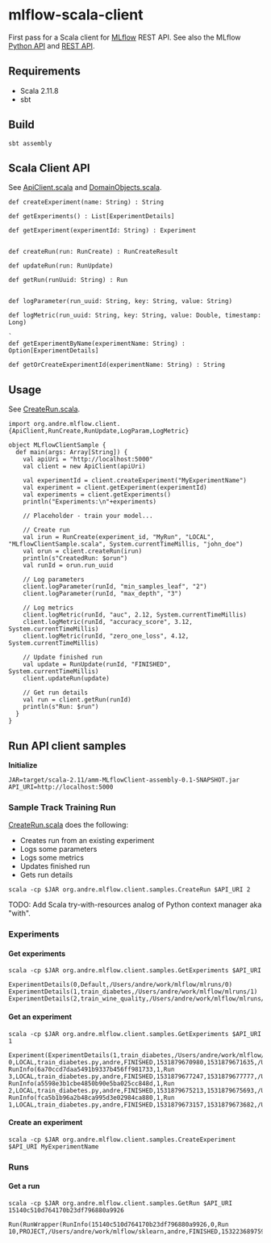 # mlflow-scala-client

First pass for a Scala client for [MLflow](https://mlflow.org) REST API.
See also the MLflow [Python API](https://mlflow.org/docs/latest/python_api/index.html)
and [REST API](https://mlflow.org/docs/latest/rest_api.html).

## Requirements

* Scala 2.11.8
* sbt

## Build
```
sbt assembly
```

## Scala Client API

See [ApiClient.scala](src/main/scala/org/andre/mlflow/client/ApiClient.scala) 
and [DomainObjects.scala](src/main/scala/org/andre/mlflow/client/DomainObjects.scala).

```
def createExperiment(name: String) : String 

def getExperiments() : List[ExperimentDetails] 

def getExperiment(experimentId: String) : Experiment 


def createRun(run: RunCreate) : RunCreateResult 

def updateRun(run: RunUpdate)

def getRun(runUuid: String) : Run 


def logParameter(run_uuid: String, key: String, value: String) 

def logMetric(run_uuid: String, key: String, value: Double, timestamp: Long) 

`
def getExperimentByName(experimentName: String) : Option[ExperimentDetails] 

def getOrCreateExperimentId(experimentName: String) : String 

```

## Usage

See [CreateRun.scala](src/main/scala/org/andre/mlflow/client/samples/CreateRun.scala).

```
import org.andre.mlflow.client.{ApiClient,RunCreate,RunUpdate,LogParam,LogMetric}

object MLflowClientSample {
  def main(args: Array[String]) {
    val apiUri = "http://localhost:5000"
    val client = new ApiClient(apiUri)

    val experimentId = client.createExperiment("MyExperimentName")
    val experiment = client.getExperiment(experimentId)
    val experiments = client.getExperiments()
    println("Experiments:\n"+experiments)

    // Placeholder - train your model...

    // Create run
    val irun = RunCreate(experiment_id, "MyRun", "LOCAL", "MLflowClientSample.scala", System.currentTimeMillis, "john_doe")
    val orun = client.createRun(irun)
    println(s"CreatedRun: $orun")
    val runId = orun.run_uuid

    // Log parameters
    client.logParameter(runId, "min_samples_leaf", "2")
    client.logParameter(runId, "max_depth", "3")

    // Log metrics
    client.logMetric(runId, "auc", 2.12, System.currentTimeMillis)
    client.logMetric(runId, "accuracy_score", 3.12, System.currentTimeMillis)
    client.logMetric(runId, "zero_one_loss", 4.12, System.currentTimeMillis)

    // Update finished run
    val update = RunUpdate(runId, "FINISHED", System.currentTimeMillis)
    client.updateRun(update)

    // Get run details
    val run = client.getRun(runId)
    println(s"Run: $run")
  }
}
```

## Run API client samples

**Initialize**
```
JAR=target/scala-2.11/amm-MLflowClient-assembly-0.1-SNAPSHOT.jar
API_URI=http://localhost:5000
```

### Sample Track Training Run

[CreateRun.scala](src/main/scala/org/andre/mlflow/client/samples/CreateRun.scala) does the following:
* Creates run from an existing experiment
* Logs some parameters
* Logs some metrics
* Updates finished run
* Gets run details

```
scala -cp $JAR org.andre.mlflow.client.samples.CreateRun $API_URI 2
```

TODO: Add Scala try-with-resources analog of Python context manager aka "with".

### Experiments

#### Get experiments
```
scala -cp $JAR org.andre.mlflow.client.samples.GetExperiments $API_URI

ExperimentDetails(0,Default,/Users/andre/work/mlflow/mlruns/0)
ExperimentDetails(1,train_diabetes,/Users/andre/work/mlflow/mlruns/1)
ExperimentDetails(2,train_wine_quality,/Users/andre/work/mlflow/mlruns/2)

```

#### Get an experiment
```
scala -cp $JAR org.andre.mlflow.client.samples.GetExperiments $API_URI 1

Experiment(ExperimentDetails(1,train_diabetes,/Users/andre/work/mlflow/mlruns/1),List(RunInfo(1929e0d25334468c8a387e67d623f329,1,Run 0,LOCAL,train_diabetes.py,andre,FINISHED,1531879670980,1531879671635,/Users/andre/work/mlflow/mlruns/1/1929e0d25334468c8a387e67d623f329/artifacts), RunInfo(6a70ccd7daa5491b9337b456ff981733,1,Run 3,LOCAL,train_diabetes.py,andre,FINISHED,1531879677247,1531879677777,/Users/andre/work/mlflow/mlruns/1/6a70ccd7daa5491b9337b456ff981733/artifacts), RunInfo(a5598e3b1cbe4850b90e5ba025cc848d,1,Run 2,LOCAL,train_diabetes.py,andre,FINISHED,1531879675213,1531879675693,/Users/andre/work/mlflow/mlruns/1/a5598e3b1cbe4850b90e5ba025cc848d/artifacts), RunInfo(fca5b1b96a2b48ca995d3e02984ca880,1,Run 1,LOCAL,train_diabetes.py,andre,FINISHED,1531879673157,1531879673682,/Users/andre/work/mlflow/mlruns/1/fca5b1b96a2b48ca995d3e02984ca880/artifacts)))
```

#### Create an experiment
```
scala -cp $JAR org.andre.mlflow.client.samples.CreateExperiment $API_URI MyExperimentName
```

### Runs
#### Get a run

```
scala -cp $JAR org.andre.mlflow.client.samples.GetRun $API_URI 15140c510d764170b23df796880a9926

Run(RunWrapper(RunInfo(15140c510d764170b23df796880a9926,0,Run 10,PROJECT,/Users/andre/work/mlflow/sklearn,andre,FINISHED,1532236897593,1532236901101,/Users/andre/work/mlflow/mlruns/0/15140c510d764170b23df796880a9926/artifacts),org.andre.mlflow.client.RunData@18bf3d14))


```
